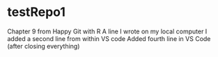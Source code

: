 # testRepo1
Chapter 9 from Happy Git with R
A line I wrote on my local computer
I added a second line from within VS code
Added fourth line in VS Code (after closing everything)
